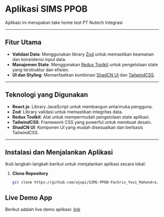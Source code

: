 # **Aplikasi SIMS PPOB**

Aplikasi ini merupakan take home test PT Nutech Integrasi

---

## **Fitur Utama**
- **Validasi Data**: Menggunakan library [Zod](https://zod.dev/) untuk memastikan keamanan dan konsistensi input data.
- **Manajemen State**: Menggunakan [Redux Toolkit](https://redux-toolkit.js.org/) untuk pengelolaan state yang terstruktur dan efisien.
- **UI dan Styling**: Memanfaatkan kombinasi [ShadCN UI](https://shadcn.dev/) dan [TailwindCSS](https://tailwindcss.com/).

---

## **Teknologi yang Digunakan**
- **React.js**: Library JavaScript untuk membangun antarmuka pengguna.
- **Zod**: Library validasi untuk memastikan integritas data.
- **Redux Toolkit**: Alat untuk mempermudah pengelolaan state aplikasi.
- **TailwindCSS**: Framework CSS yang powerful untuk membuat desain.
- **ShadCN UI**: Komponen UI yang mudah disesuaikan dan berbasis TailwindCSS.

---

## **Instalasi dan Menjalankan Aplikasi**
Ikuti langkah-langkah berikut untuk menjalankan aplikasi secara lokal:

1. **Clone Repository**
   ```bash
   git clone https://github.com/ajopi/SIMS-PPOB-Fachris_Yovi_Mahendra.git


## Live Demo App
Berikut adalah live demo aplikasi: [link](https://sims-ppob-fachris-yovi-mahendra.vercel.app/)